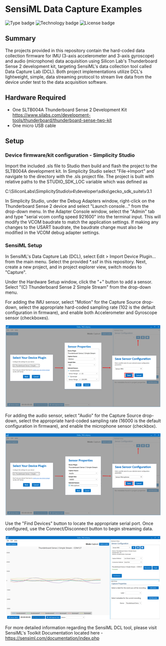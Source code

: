 # SensiML Data Capture Examples #
![Type badge](https://img.shields.io/badge/Type-Virtual%20application-green)
![Technology badge](https://img.shields.io/badge/Technology-Platform-green)
![License badge](https://img.shields.io/badge/License-Zlib-green)

## Summary ##

The projects provided in this repository contain the hard-coded data collection firmware for IMU (3-axis accelerometer and 3-axis gyroscope) and audio (microphone) data acquisition using Silicon Lab's Thunderboard Sense 2 development kit, targeting SensiML's data collection tool called Data Capture Lab (DCL). Both project implementations utilize DCL's lightweight, simple, data streaming protocol to stream live data from the device under test to the data acquisition software.

## Hardware Required ##

- One SLTB004A Thunderboard Sense 2 Development Kit
<https://www.silabs.com/development-tools/thunderboard/thunderboard-sense-two-kit>
- One micro USB cable

## Setup ##

### Device firmware/kit configuration - Simplicity Studio ###

Import the included .sls file to Studio then build and flash the project to the SLTB004A development kit.
In Simplicity Studio select "File->Import" and navigate to the directory with the .sls project file.
The project is built with relative paths to the STUDIO_SDK_LOC variable which was defined as

C:\SiliconLabs\SimplicityStudio\v4\developer\sdks\gecko_sdk_suite\v3.1

In Simplicity Studio, under the Debug Adapters window, right-click on the Thunderboard Sense 2 device and select "Launch console..." from the drop-down menu. In the Adapter Console window, select the "Admin" tab and type "serial vcom config speed 921600" into the terminal input. This will modify the VCOM baudrate to match the application settings. If making any changes to the USART baudrate, the baudrate change must also be modified in the VCOM debug adapter settings.

### SensiML Setup ###

In SensiML's Data Capture Lab (DCL), select Edit > Import Device Plugin... from the main menu. Select the provided \*.ssf in this repository. Next, create a new project, and in project explorer view, switch modes to "Capture".

Under the Hardware Setup window, click the "+" button to add a sensor. Select "(C) Thunderboard Sense 2 Simple Stream" from the drop-down menu. 

For adding the IMU sensor, select "Motion" for the Capture Source drop-down, select the appropriate hard-coded sampling rate (102 is the default configuration in firmware), and enable both Accelerometer and Gyroscope sensor (checkboxes).

![DCL - IMU Sensor Configuration](doc/imu_config.PNG)

For adding the audio sensor, select "Audio" for the Capture Source drop-down, select the appropriate hard-coded sampling rate (16000 is the default configuration in firmware), and enable the microphone sensor (checkbox).

![DCL - IMU Sensor Configuration](doc/microphone_config.PNG)

Use the "Find Devices" button to locate the appropriate serial port. Once configured, use the Connect/Disconnect button to begin streaming data.

![DCL - IMU Sensor Configuration](doc/imu_datastream.PNG)

For more detailed information regarding the SensiML DCL tool, please visit SensiML's Toolkit Documentation located here - <https://sensiml.com/documentation/index.php>

